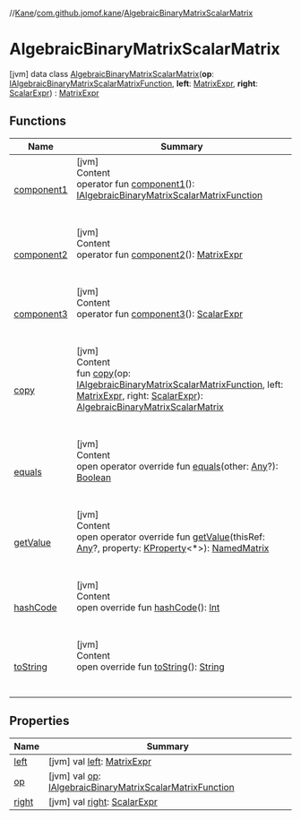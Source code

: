 //[Kane](../../index.md)/[com.github.jomof.kane](../index.md)/[AlgebraicBinaryMatrixScalarMatrix](index.md)



# AlgebraicBinaryMatrixScalarMatrix  
 [jvm] data class [AlgebraicBinaryMatrixScalarMatrix](index.md)(**op**: [IAlgebraicBinaryMatrixScalarMatrixFunction](../-i-algebraic-binary-matrix-scalar-matrix-function/index.md), **left**: [MatrixExpr](../-matrix-expr/index.md), **right**: [ScalarExpr](../-scalar-expr/index.md)) : [MatrixExpr](../-matrix-expr/index.md)   


## Functions  
  
|  Name|  Summary| 
|---|---|
| <a name="com.github.jomof.kane/AlgebraicBinaryMatrixScalarMatrix/component1/#/PointingToDeclaration/"></a>[component1](component1.md)| <a name="com.github.jomof.kane/AlgebraicBinaryMatrixScalarMatrix/component1/#/PointingToDeclaration/"></a>[jvm]  <br>Content  <br>operator fun [component1](component1.md)(): [IAlgebraicBinaryMatrixScalarMatrixFunction](../-i-algebraic-binary-matrix-scalar-matrix-function/index.md)  <br><br><br>
| <a name="com.github.jomof.kane/AlgebraicBinaryMatrixScalarMatrix/component2/#/PointingToDeclaration/"></a>[component2](component2.md)| <a name="com.github.jomof.kane/AlgebraicBinaryMatrixScalarMatrix/component2/#/PointingToDeclaration/"></a>[jvm]  <br>Content  <br>operator fun [component2](component2.md)(): [MatrixExpr](../-matrix-expr/index.md)  <br><br><br>
| <a name="com.github.jomof.kane/AlgebraicBinaryMatrixScalarMatrix/component3/#/PointingToDeclaration/"></a>[component3](component3.md)| <a name="com.github.jomof.kane/AlgebraicBinaryMatrixScalarMatrix/component3/#/PointingToDeclaration/"></a>[jvm]  <br>Content  <br>operator fun [component3](component3.md)(): [ScalarExpr](../-scalar-expr/index.md)  <br><br><br>
| <a name="com.github.jomof.kane/AlgebraicBinaryMatrixScalarMatrix/copy/#com.github.jomof.kane.IAlgebraicBinaryMatrixScalarMatrixFunction#com.github.jomof.kane.MatrixExpr#com.github.jomof.kane.ScalarExpr/PointingToDeclaration/"></a>[copy](copy.md)| <a name="com.github.jomof.kane/AlgebraicBinaryMatrixScalarMatrix/copy/#com.github.jomof.kane.IAlgebraicBinaryMatrixScalarMatrixFunction#com.github.jomof.kane.MatrixExpr#com.github.jomof.kane.ScalarExpr/PointingToDeclaration/"></a>[jvm]  <br>Content  <br>fun [copy](copy.md)(op: [IAlgebraicBinaryMatrixScalarMatrixFunction](../-i-algebraic-binary-matrix-scalar-matrix-function/index.md), left: [MatrixExpr](../-matrix-expr/index.md), right: [ScalarExpr](../-scalar-expr/index.md)): [AlgebraicBinaryMatrixScalarMatrix](index.md)  <br><br><br>
| <a name="kotlin/Any/equals/#kotlin.Any?/PointingToDeclaration/"></a>[equals](../../com.github.jomof.kane.impl.types/-double-algebraic-type/index.md#%5Bkotlin%2FAny%2Fequals%2F%23kotlin.Any%3F%2FPointingToDeclaration%2F%5D%2FFunctions%2F-972194031)| <a name="kotlin/Any/equals/#kotlin.Any?/PointingToDeclaration/"></a>[jvm]  <br>Content  <br>open operator override fun [equals](../../com.github.jomof.kane.impl.types/-double-algebraic-type/index.md#%5Bkotlin%2FAny%2Fequals%2F%23kotlin.Any%3F%2FPointingToDeclaration%2F%5D%2FFunctions%2F-972194031)(other: [Any](https://kotlinlang.org/api/latest/jvm/stdlib/kotlin/-any/index.html)?): [Boolean](https://kotlinlang.org/api/latest/jvm/stdlib/kotlin/-boolean/index.html)  <br><br><br>
| <a name="com.github.jomof.kane/AlgebraicBinaryMatrixScalarMatrix/getValue/#kotlin.Any?#kotlin.reflect.KProperty[*]/PointingToDeclaration/"></a>[getValue](get-value.md)| <a name="com.github.jomof.kane/AlgebraicBinaryMatrixScalarMatrix/getValue/#kotlin.Any?#kotlin.reflect.KProperty[*]/PointingToDeclaration/"></a>[jvm]  <br>Content  <br>open operator override fun [getValue](get-value.md)(thisRef: [Any](https://kotlinlang.org/api/latest/jvm/stdlib/kotlin/-any/index.html)?, property: [KProperty](https://kotlinlang.org/api/latest/jvm/stdlib/kotlin.reflect/-k-property/index.html)<*>): [NamedMatrix](../../com.github.jomof.kane.impl/-named-matrix/index.md)  <br><br><br>
| <a name="kotlin/Any/hashCode/#/PointingToDeclaration/"></a>[hashCode](../../com.github.jomof.kane.impl.types/-double-algebraic-type/index.md#%5Bkotlin%2FAny%2FhashCode%2F%23%2FPointingToDeclaration%2F%5D%2FFunctions%2F-972194031)| <a name="kotlin/Any/hashCode/#/PointingToDeclaration/"></a>[jvm]  <br>Content  <br>open override fun [hashCode](../../com.github.jomof.kane.impl.types/-double-algebraic-type/index.md#%5Bkotlin%2FAny%2FhashCode%2F%23%2FPointingToDeclaration%2F%5D%2FFunctions%2F-972194031)(): [Int](https://kotlinlang.org/api/latest/jvm/stdlib/kotlin/-int/index.html)  <br><br><br>
| <a name="com.github.jomof.kane/AlgebraicBinaryMatrixScalarMatrix/toString/#/PointingToDeclaration/"></a>[toString](to-string.md)| <a name="com.github.jomof.kane/AlgebraicBinaryMatrixScalarMatrix/toString/#/PointingToDeclaration/"></a>[jvm]  <br>Content  <br>open override fun [toString](to-string.md)(): [String](https://kotlinlang.org/api/latest/jvm/stdlib/kotlin/-string/index.html)  <br><br><br>


## Properties  
  
|  Name|  Summary| 
|---|---|
| <a name="com.github.jomof.kane/AlgebraicBinaryMatrixScalarMatrix/left/#/PointingToDeclaration/"></a>[left](left.md)| <a name="com.github.jomof.kane/AlgebraicBinaryMatrixScalarMatrix/left/#/PointingToDeclaration/"></a> [jvm] val [left](left.md): [MatrixExpr](../-matrix-expr/index.md)   <br>
| <a name="com.github.jomof.kane/AlgebraicBinaryMatrixScalarMatrix/op/#/PointingToDeclaration/"></a>[op](op.md)| <a name="com.github.jomof.kane/AlgebraicBinaryMatrixScalarMatrix/op/#/PointingToDeclaration/"></a> [jvm] val [op](op.md): [IAlgebraicBinaryMatrixScalarMatrixFunction](../-i-algebraic-binary-matrix-scalar-matrix-function/index.md)   <br>
| <a name="com.github.jomof.kane/AlgebraicBinaryMatrixScalarMatrix/right/#/PointingToDeclaration/"></a>[right](right.md)| <a name="com.github.jomof.kane/AlgebraicBinaryMatrixScalarMatrix/right/#/PointingToDeclaration/"></a> [jvm] val [right](right.md): [ScalarExpr](../-scalar-expr/index.md)   <br>

